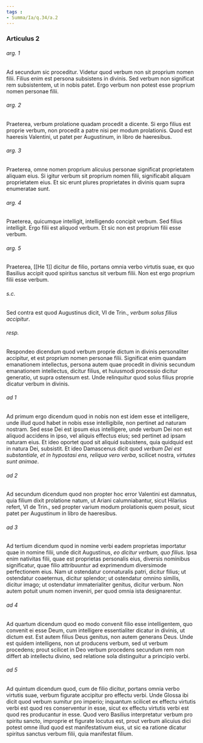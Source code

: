 ```yaml
---
tags : 
- Summa/Ia/q.34/a.2
---
```


### Articulus 2

###### arg. 1
Ad secundum sic proceditur. Videtur quod verbum non sit proprium nomen filii. Filius enim est persona subsistens in divinis. Sed verbum non significat rem subsistentem, ut in nobis patet. Ergo verbum non potest esse proprium nomen personae filii.

###### arg. 2
Praeterea, verbum prolatione quadam procedit a dicente. Si ergo filius est proprie verbum, non procedit a patre nisi per modum prolationis. Quod est haeresis Valentini, ut patet per Augustinum, in libro de haeresibus.

###### arg. 3
Praeterea, omne nomen proprium alicuius personae significat proprietatem aliquam eius. Si igitur verbum sit proprium nomen filii, significabit aliquam proprietatem eius. Et sic erunt plures proprietates in divinis quam supra enumeratae sunt.

###### arg. 4
Praeterea, quicumque intelligit, intelligendo concipit verbum. Sed filius intelligit. Ergo filii est aliquod verbum. Et sic non est proprium filii esse verbum.

###### arg. 5
Praeterea, [[He 1]] dicitur de filio, portans omnia verbo virtutis suae, ex quo Basilius accipit quod spiritus sanctus sit verbum filii. Non est ergo proprium filii esse verbum.

###### s.c.
Sed contra est quod Augustinus dicit, VI de Trin., *verbum solus filius accipitur*.

###### resp.
Respondeo dicendum quod verbum proprie dictum in divinis personaliter accipitur, et est proprium nomen personae filii. Significat enim quandam emanationem intellectus, persona autem quae procedit in divinis secundum emanationem intellectus, dicitur filius, et huiusmodi processio dicitur generatio, ut supra ostensum est. Unde relinquitur quod solus filius proprie dicatur verbum in divinis.

###### ad 1
Ad primum ergo dicendum quod in nobis non est idem esse et intelligere, unde illud quod habet in nobis esse intelligibile, non pertinet ad naturam nostram. Sed esse Dei est ipsum eius intelligere, unde verbum Dei non est aliquod accidens in ipso, vel aliquis effectus eius; sed pertinet ad ipsam naturam eius. Et ideo oportet quod sit aliquid subsistens, quia quidquid est in natura Dei, subsistit. Et ideo Damascenus dicit quod *verbum Dei est substantiale, et in hypostasi ens, reliqua vero verba*, scilicet nostra, *virtutes sunt animae*.

###### ad 2
Ad secundum dicendum quod non propter hoc error Valentini est damnatus, quia filium dixit prolatione natum, ut Ariani calumniabantur, sicut Hilarius refert, VI de Trin., sed propter varium modum prolationis quem posuit, sicut patet per Augustinum in libro de haeresibus.

###### ad 3
Ad tertium dicendum quod in nomine verbi eadem proprietas importatur quae in nomine filii, unde dicit Augustinus, *eo dicitur verbum, quo filius*. Ipsa enim nativitas filii, quae est proprietas personalis eius, diversis nominibus significatur, quae filio attribuuntur ad exprimendum diversimode perfectionem eius. Nam ut ostendatur connaturalis patri, dicitur filius; ut ostendatur coaeternus, dicitur splendor; ut ostendatur omnino similis, dicitur imago; ut ostendatur immaterialiter genitus, dicitur verbum. Non autem potuit unum nomen inveniri, per quod omnia ista designarentur.

###### ad 4
Ad quartum dicendum quod eo modo convenit filio esse intelligentem, quo convenit ei esse Deum, cum intelligere essentialiter dicatur in divinis, ut dictum est. Est autem filius Deus genitus, non autem generans Deus. Unde est quidem intelligens, non ut producens verbum, sed ut verbum procedens; prout scilicet in Deo verbum procedens secundum rem non differt ab intellectu divino, sed relatione sola distinguitur a principio verbi.

###### ad 5
Ad quintum dicendum quod, cum de filio dicitur, portans omnia verbo virtutis suae, verbum figurate accipitur pro effectu verbi. Unde Glossa ibi dicit quod verbum sumitur pro imperio; inquantum scilicet ex effectu virtutis verbi est quod res conserventur in esse, sicut ex effectu virtutis verbi est quod res producantur in esse. Quod vero Basilius interpretatur verbum pro spiritu sancto, improprie et figurate locutus est, prout verbum alicuius dici potest omne illud quod est manifestativum eius, ut sic ea ratione dicatur spiritus sanctus verbum filii, quia manifestat filium.


